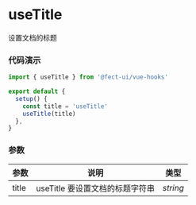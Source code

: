 # useTitle

设置文档的标题

### 代码演示

```javascript
import { useTitle } from '@fect-ui/vue-hooks'

export default {
  setup() {
    const title = 'useTitle'
    useTitle(title)
  },
}
```

### 参数

| 参数  | 说明                            | 类型     |
| ----- | ------------------------------- | -------- |
| title | useTitle 要设置文档的标题字符串 | _string_ |
